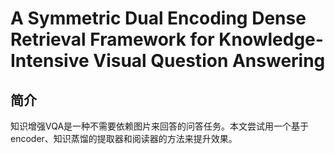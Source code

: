 # A Symmetric Dual Encoding Dense Retrieval Framework for Knowledge-Intensive Visual Question Answering

## 简介

知识增强VQA是一种不需要依赖图片来回答的问答任务。本文尝试用一个基于encoder、知识蒸馏的提取器和阅读器的方法来提升效果。
